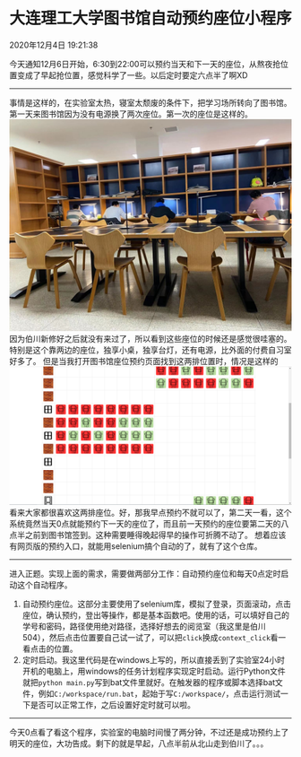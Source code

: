 # 大连理工大学图书馆自动预约座位小程序
2020年12月4日 19:21:38

今天通知12月6日开始，6:30到22:00可以预约当天和下一天的座位，从熬夜抢位置变成了早起抢位置，感觉科学了一些。以后定时要定六点半了啊XD

---

事情是这样的，在实验室太热，寝室太颓废的条件下，把学习场所转向了图书馆。第一天来图书馆因为没有电源换了两次座位。第一次的座位是这样的。
![](files/picture1.jpg)
因为伯川新修好之后就没有来过了，所以看到这些座位的时候还是感觉很哇塞的。特别是这个靠两边的座位，独享小桌，独享台灯，还有电源，比外面的付费自习室好多了。
但是当我打开图书馆座位预约页面找到这两排位置时，情况是这样的
![](files/picture2.png)
看来大家都很喜欢这两排座位。好，那我早点预约不就可以了，第二天一看，这个系统竟然当天0点就能预约下一天的座位了，而且前一天预约的座位要第二天的八点半之前到图书馆签到。这种需要睡得晚起得早的操作可折腾不动了。
想着应该有网页版的预约入口，就能用selenium搞个自动的了，就有了这个仓库。

---

进入正题。实现上面的需求，需要做两部分工作：自动预约座位和每天0点定时启动这个自动程序。

1. 自动预约座位。这部分主要使用了selenium库，模拟了登录，页面滚动，点击座位，确认预约，登出等操作，都是基本函数吧。使用的话，可以填好自己的学号和密码，路径使用绝对路径，选择好想去的阅览室（我这里是伯川504），然后点击位置要自己试一试了，可以把`click`换成`context_click`看一看点击的位置。
2. 定时启动。我这里代码是在windows上写的，所以直接丢到了实验室24小时开机的电脑上，用windows的任务计划程序实现定时启动。运行Python文件就把`python main.py`写到bat文件里就好。在触发器的程序或脚本选择bat文件，例如`C:/workspace/run.bat`，起始于写`C:/workspace/`，点击运行测试一下是否可以正常工作，之后设置好定时就可以啦。
---
今天0点看了看这个程序，实验室的电脑时间慢了两分钟，不过还是成功预约上了明天的座位，大功告成。剩下的就是早起，八点半前从北山走到伯川了。。。